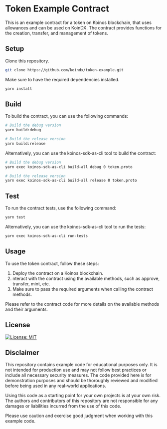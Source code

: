 # Token Example Contract

This is an example contract for a token on Koinos blockchain, that uses allowances and can be used on KoinDX. The contract provides functions for the creation, transfer, and management of tokens.

## Setup

Clone this repository.

```sh
git clone https://github.com/koindx/token-example.git
```

Make sure to have the required dependencies installed.

```sh
yarn install 
```

## Build

To build the contract, you can use the following commands:

```sh
# Build the debug version
yarn build:debug

# Build the release version
yarn build:release
```

Alternatively, you can use the koinos-sdk-as-cli tool to build the contract:

```sh
# Build the debug version
yarn exec koinos-sdk-as-cli build-all debug 0 token.proto

# Build the release version
yarn exec koinos-sdk-as-cli build-all release 0 token.proto
```

## Test

To run the contract tests, use the following command:

```sh
yarn test
```

Alternatively, you can use the koinos-sdk-as-cli tool to run the tests:

```sh
yarn exec koinos-sdk-as-cli run-tests
```

## Usage

To use the token contract, follow these steps:

1. Deploy the contract on a Koinos blockchain.
2. nteract with the contract using the available methods, such as approve, transfer, mint, etc.
3. Make sure to pass the required arguments when calling the contract methods.

Please refer to the contract code for more details on the available methods and their arguments.

## License

[![License: MIT](https://img.shields.io/badge/License-MIT-yellow.svg)](LICENSE.md)

## Disclaimer

This repository contains example code for educational purposes only. It is not intended for production use and may not follow best practices or include all necessary security measures. The code provided here is for demonstration purposes and should be thoroughly reviewed and modified before being used in any real-world applications.

Using this code as a starting point for your own projects is at your own risk. The authors and contributors of this repository are not responsible for any damages or liabilities incurred from the use of this code.

Please use caution and exercise good judgment when working with this example code.
